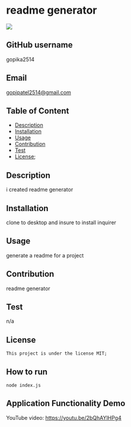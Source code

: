 
  # readme generator
  ![](https://img.shields.io/badge/License-MIT-red)
  
  ## GitHub username  
  gopika2514
  
  ## Email  
  gopipatel2514@gmail.com
  
  ## Table of Content
  
  * [Description](#Description) 
  * [Installation](#Installation)
  * [Usage](#Usage) 
  * [Contribution](#Contribution)
  * [Test](#Test) 
 * [License](#license);
  
  
  ## Description 
  i created readme generator 
  
  ## Installation 
  clone to  desktop and insure to install inquirer
  
  ## Usage 
  generate a readme for a project
  
  ## Contribution 
  readme generator
  
  ## Test 
  n/a
  
  ## License
    
    This project is under the license MIT;
  
  
  
  ## How to run
    node index.js
    
  ## Application Functionality Demo
  
  YouTube video:  https://youtu.be/2bQhAYlHPg4
